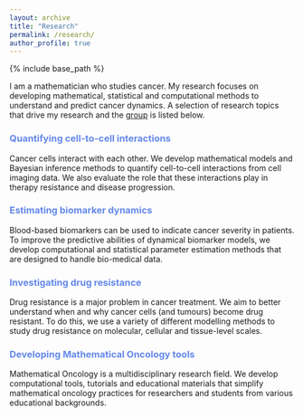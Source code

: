 ```yaml
---
layout: archive
title: "Research"
permalink: /research/
author_profile: true
---
```


{% include base_path %}

I am a mathematician who studies cancer. 
My research focuses on developing mathematical, statistical and computational methods to understand and predict cancer dynamics. 
A selection of research topics that drive my research and the <a href="https://sarahamis.github.io/group/">group</a> is listed below.

### <span style="color: #6488ea">Quantifying cell-to-cell interactions</span>
Cancer cells interact with each other. We develop mathematical models and Bayesian inference methods to quantify cell-to-cell interactions from cell imaging data. We also evaluate the role that these interactions play in therapy resistance and disease progression. 

### <span style="color: #6488ea">Estimating biomarker dynamics</span>
Blood-based biomarkers can be used to indicate cancer severity in patients. To improve the predictive abilities of dynamical biomarker models, we develop computational and statistical parameter estimation methods that are designed to handle bio-medical data.

### <span style="color: #6488ea">Investigating drug resistance</span>
Drug resistance is a major problem in cancer treatment. We aim to better understand when and why cancer cells (and tumours) become drug resistant. To do this, we use a variety of different modelling methods to study drug resistance on molecular, cellular and tissue-level scales. 

### <span style="color: #6488ea">Developing Mathematical Oncology tools</span>
Mathematical Oncology is a multidisciplinary research field. We develop computational tools, tutorials and educational materials that simplify mathematical oncology practices for researchers and students from various educational backgrounds. 
